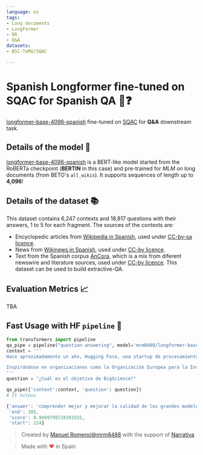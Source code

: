 ```yaml
---
language: es
tags:
- Long documents
- LongFormer
- QA
- Q&A
datasets:
- BSC-TeMU/SQAC

---
```


# Spanish Longformer fine-tuned on **SQAC** for Spanish **QA** 📖❓
[longformer-base-4096-spanish](https://huggingface.co/mrm8488/longformer-base-4096-spanish) fine-tuned on [SQAC](https://huggingface.co/datasets/BSC-TeMU/SQAC) for **Q&A** downstream task.

## Details of the model 🧠
[longformer-base-4096-spanish](https://huggingface.co/mrm8488/longformer-base-4096-spanish) is a BERT-like model started from the RoBERTa checkpoint (**BERTIN** in this case) and pre-trained for *MLM* on long documents (from BETO's `all_wikis`). It supports sequences of length up to **4,096**! 

## Details of the dataset 📚 

This dataset contains 6,247 contexts and 18,817 questions with their answers, 1 to 5 for each fragment.
The sources of the contexts are:
* Encyclopedic articles from [Wikipedia in Spanish](https://es.wikipedia.org/), used under [CC-by-sa licence](https://creativecommons.org/licenses/by-sa/3.0/legalcode). 
* News from [Wikinews in Spanish](https://es.wikinews.org/), used under [CC-by licence](https://creativecommons.org/licenses/by/2.5/). 
* Text from the Spanish corpus [AnCora](http://clic.ub.edu/corpus/en), which is a mix from diferent newswire and literature sources, used under [CC-by licence](https://creativecommons.org/licenses/by/4.0/legalcode). 
This dataset can be used to build extractive-QA.

## Evaluation Metrics 📈

TBA

## Fast Usage with HF `pipeline` 🧪
```py
from transformers import pipeline
qa_pipe = pipeline("question-answering", model='mrm8488/longformer-base-4096-spanish-finetuned-squad')
context = '''
Hace aproximadamente un año, Hugging Face, una startup de procesamiento de lenguaje natural con sede en Brooklyn, Nueva York, lanzó BigScience, un proyecto internacional con más de 900 investigadores que está diseñado para comprender mejor y mejorar la calidad de los grandes modelos de lenguaje natural. Los modelos de lenguaje grande (LLM), algoritmos que pueden reconocer, predecir y generar lenguaje sobre la base de conjuntos de datos basados ​​en texto, han captado la atención de empresarios y entusiastas de la tecnología por igual. Pero el costoso hardware requerido para desarrollar LLM los ha mantenido en gran medida fuera del alcance de los investigadores sin los recursos de compañías como OpenAI y DeepMind detrás de ellos.

Inspirándose en organizaciones como la Organización Europea para la Investigación Nuclear (también conocida como CERN) y el Gran Colisionador de Hadrones, el objetivo de BigScience es crear LLM y grandes conjuntos de datos de texto que eventualmente serán de código abierto para la IA más amplia. comunidad. Los modelos serán entrenados en la supercomputadora Jean Zay ubicada cerca de París, Francia, que se encuentra entre las máquinas más poderosas del mundo.
'''
question = "¿Cuál es el objetivo de BigScience?"

qa_pipe({'context':context, 'question': question})
# It outpus
```
```js
{'answer': 'comprender mejor y mejorar la calidad de los grandes modelos de lenguaje natural.',
 'end': 305,
 'score': 0.9999799728393555,
 'start': 224}
 ```
 
 > Created by [Manuel Romero/@mrm8488](https://twitter.com/mrm8488) with the support of [Narrativa](https://www.narrativa.com/)

> Made with <span style="color: #e25555;">&hearts;</span> in Spain
